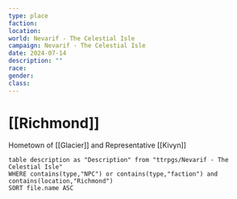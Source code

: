 ```yaml
---
type: place
faction: 
location: 
world: Nevarif - The Celestial Isle
campaign: Nevarif - The Celestial Isle
date: 2024-07-14
description: ""
race: 
gender: 
class:
---
```

# [[Richmond]]

Hometown of [[Glacier]] and Representative [[Kivyn]]

```dataview
table description as "Description" from "ttrpgs/Nevarif - The Celestial Isle"
WHERE contains(type,"NPC") or contains(type,"faction") and contains(location,"Richmond")
SORT file.name ASC
```